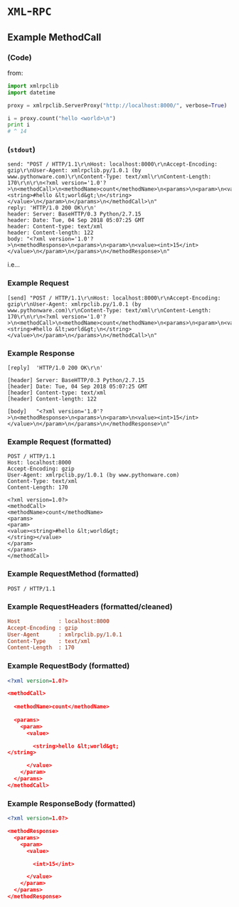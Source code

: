 # `XML`-`RPC`

## Example MethodCall

### (Code)


from:

```python
import xmlrpclib
import datetime

proxy = xmlrpclib.ServerProxy("http://localhost:8000/", verbose=True)

i = proxy.count("hello <world>\n")
print i
# ^ 14


```


### (`stdout`)


```
send: "POST / HTTP/1.1\r\nHost: localhost:8000\r\nAccept-Encoding: gzip\r\nUser-Agent: xmlrpclib.py/1.0.1 (by www.pythonware.com)\r\nContent-Type: text/xml\r\nContent-Length: 170\r\n\r\n<?xml version='1.0'?>\n<methodCall>\n<methodName>count</methodName>\n<params>\n<param>\n<value><string>#hello &lt;world&gt;\n</string></value>\n</param>\n</params>\n</methodCall>\n"
reply: 'HTTP/1.0 200 OK\r\n'
header: Server: BaseHTTP/0.3 Python/2.7.15
header: Date: Tue, 04 Sep 2018 05:07:25 GMT
header: Content-type: text/xml
header: Content-length: 122
body: "<?xml version='1.0'?>\n<methodResponse>\n<params>\n<param>\n<value><int>15</int></value>\n</param>\n</params>\n</methodResponse>\n"
```

i.e...

### Example Request

```
[send] "POST / HTTP/1.1\r\nHost: localhost:8000\r\nAccept-Encoding: gzip\r\nUser-Agent: xmlrpclib.py/1.0.1 (by www.pythonware.com)\r\nContent-Type: text/xml\r\nContent-Length: 170\r\n\r\n<?xml version='1.0'?>\n<methodCall>\n<methodName>count</methodName>\n<params>\n<param>\n<value><string>#hello &lt;world&gt;\n</string></value>\n</param>\n</params>\n</methodCall>\n"
```

### Example Response


```
[reply]  'HTTP/1.0 200 OK\r\n'

[header] Server: BaseHTTP/0.3 Python/2.7.15
[header] Date: Tue, 04 Sep 2018 05:07:25 GMT
[header] Content-type: text/xml
[header] Content-length: 122

[body]   "<?xml version='1.0'?>\n<methodResponse>\n<params>\n<param>\n<value><int>15</int></value>\n</param>\n</params>\n</methodResponse>\n"
```

### Example Request (formatted)

```
POST / HTTP/1.1
Host: localhost:8000
Accept-Encoding: gzip
User-Agent: xmlrpclib.py/1.0.1 (by www.pythonware.com)
Content-Type: text/xml
Content-Length: 170

<?xml version=1.0?>
<methodCall>
<methodName>count</methodName>
<params>
<param>
<value><string>#hello &lt;world&gt;
</string></value>
</param>
</params>
</methodCall>
```

### Example RequestMethod (formatted)

```
POST / HTTP/1.1
```

### Example RequestHeaders (formatted/cleaned)


```ini
Host            : localhost:8000
Accept-Encoding : gzip
User-Agent      : xmlrpclib.py/1.0.1
Content-Type    : text/xml
Content-Length  : 170
```

### Example RequestBody (formatted)

```xml
<?xml version=1.0?>

<methodCall>
  
  <methodName>count</methodName>
  
  <params>
    <param>
      <value>

        <string>hello &lt;world&gt;
</string>

      </value>
    </param>
  </params>
</methodCall>
```

### Example ResponseBody (formatted)


```xml
<?xml version=1.0?>

<methodResponse>
  <params>
    <param>
      <value>

        <int>15</int>

      </value>
    </param>
  </params>
</methodResponse>
```


